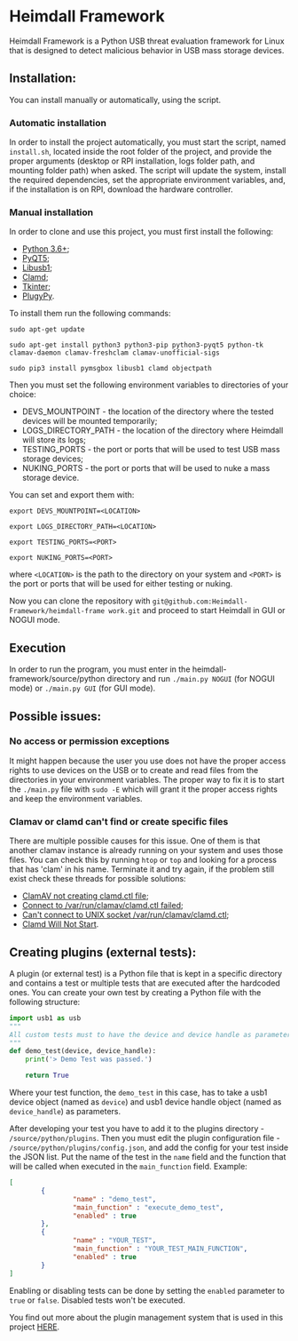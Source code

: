# Heimdall Framework
Heimdall Framework is a Python USB threat evaluation framework for Linux that is designed to detect malicious behavior in USB mass storage devices.

## Installation:
You can install manually or automatically, using the script.

### Automatic installation
In order to install the project automatically, you must start the script, named `install.sh`, located inside the root folder of the project, and provide the proper arguments (desktop or RPI installation, logs folder path, and mounting folder path)
when asked. The script will update the system, install the required dependencies, set the appropriate environment variables, and, if the installation is on RPI, download the hardware controller. 

### Manual installation
In order to clone and use this project, you must first install the following:

* [Python 3.6+](https://www.python.org/download/releases/3.0/);
* [PyQT5](https://pypi.org/project/PyQt5/);
* [Libusb1](https://pypi.org/project/libusb1/);
* [Clamd](https://pypi.org/project/clamd/);
* [Tkinter](https://docs.python.org/3/library/tkinter.html);
* [PlugyPy](https://pypi.org/project/PlugyPy/).


To install them run the following commands:

```
sudo apt-get update
```

```
sudo apt-get install python3 python3-pip python3-pyqt5 python-tk clamav-daemon clamav-freshclam clamav-unofficial-sigs
```

```
sudo pip3 install pymsgbox libusb1 clamd objectpath
```

Then you must set the following environment variables to directories of your choice:

* DEVS_MOUNTPOINT - the location of the directory where the tested devices will be mounted temporarily;
* LOGS_DIRECTORY_PATH - the location of the directory where Heimdall will store its logs;
* TESTING_PORTS - the port or ports that will be used to test USB mass storage devices;
* NUKING_PORTS - the port or ports that will be used to nuke a mass storage device.

You can set and export them with:

```
export DEVS_MOUNTPOINT=<LOCATION>
```

```
export LOGS_DIRECTORY_PATH=<LOCATION>
```

```
export TESTING_PORTS=<PORT>
```

```
export NUKING_PORTS=<PORT>
```

where `<LOCATION>` is the path to the directory on your system and `<PORT>` is the port or ports that will be used for either testing or nuking.

Now you can clone the repository with `git@github.com:Heimdall-Framework/heimdall-frame work.git` and proceed to start Heimdall in GUI or NOGUI mode.

## Execution
In order to run the program, you must enter in the heimdall-framework/source/python directory and run `./main.py NOGUI` (for NOGUI mode) or `./main.py GUI` (for GUI mode).


## Possible issues:

### No access or permission exceptions
It might happen because the user you use does not have the proper access rights to use devices on the USB or to create and read files from the directories in your environment variables.
The proper way to fix it is to start the `./main.py` file with `sudo -E` which will grant it the proper access rights and keep the environment variables.

### Clamav or clamd can't find or create specific files
There are multiple possible causes for this issue. One of them is that another clamav instance is already running on your system and uses those files. You can check this
by running `htop` or `top` and looking for a process that has 'clam' in his name. Terminate it and try again, if the problem still exist check these threads for possible solutions:
* [ClamAV not creating clamd.ctl file](https://askubuntu.com/questions/1170774/clamav-clamd-ctl-file-is-not-getting-created-on-ubuntu);
* [Connect to /var/run/clamav/clamd.ctl failed](https://www.howtoforge.com/community/threads/connect-to-var-run-clamav-clamd-ctl-failed.73251/);
* [Can't connect to UNIX socket /var/run/clamav/clamd.ctl](https://www.howtoforge.com/debian-ubuntu-clamav-clamd-cant-connect-to-unix-socket-var-run-clamav-clamd.ctl);
* [Clamd Will Not Start](https://www.howtoforge.com/community/threads/clamd-will-not-start.34559/).

## Creating plugins (external tests):
A plugin (or external test) is a Python file that is kept in a specific directory and contains a test or multiple tests that are executed after
the hardcoded ones. You can create your own test by creating a Python file with the following structure:

```python
import usb1 as usb
"""
All custom tests must to have the device and device handle as parameters.
"""
def demo_test(device, device_handle):
    print('> Demo Test was passed.')

    return True
```

Where your test function, the `demo_test` in this case, has to take a usb1 device object (named as `device`) 
and usb1 device handle object (named as `device_handle`) as parameters.

After developing your test you have to add it to the plugins directory - `/source/python/plugins`. Then you must edit the plugin configuration file - `/source/python/plugins/config.json`, and add the config for your test inside the JSON list. Put the name of the test in the `name` field and the 
function that will be called when executed in the `main_function` field.
Example:
```json
[
        {
                "name" : "demo_test",
                "main_function" : "execute_demo_test",
                "enabled" : true
        },
        {
                "name" : "YOUR_TEST",
                "main_function" : "YOUR_TEST_MAIN_FUNCTION",
                "enabled" : true
        }
]
```
Enabling or disabling tests can be done by setting the `enabled` parameter to `true` or `false`. Disabled tests won't be executed.

You find out more about the plugin management system that is used in this project [HERE](https://github.com/not-so-cool-anymore/plugypy).